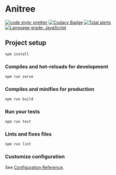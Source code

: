 # Anitree
[![code style: prettier](https://img.shields.io/badge/code_style-prettier-ff69b4.svg?style=flat-square)](https://github.com/prettier/prettier)
[![Codacy Badge](https://api.codacy.com/project/badge/Grade/0b07bbc8214f4b86a49927818dc4570c)](https://www.codacy.com/manual/PatrykWalach/Anitree?utm_source=github.com&amp;utm_medium=referral&amp;utm_content=PatrykWalach/Anitree&amp;utm_campaign=Badge_Grade)
[![Total alerts](https://img.shields.io/lgtm/alerts/g/PatrykWalach/Anitree.svg?logo=lgtm&logoWidth=18)](https://lgtm.com/projects/g/PatrykWalach/Anitree/alerts/)
[![Language grade: JavaScript](https://img.shields.io/lgtm/grade/javascript/g/PatrykWalach/Anitree.svg?logo=lgtm&logoWidth=18)](https://lgtm.com/projects/g/PatrykWalach/Anitree/context:javascript)

## Project setup
```sh
npm install
```

### Compiles and hot-reloads for development
```sh
npm run serve
```

### Compiles and minifies for production
```sh
npm run build
```

### Run your tests
```sh
npm run test
```

### Lints and fixes files
```sh
npm run lint
```

### Customize configuration
See [Configuration Reference](https://cli.vuejs.org/config/).
